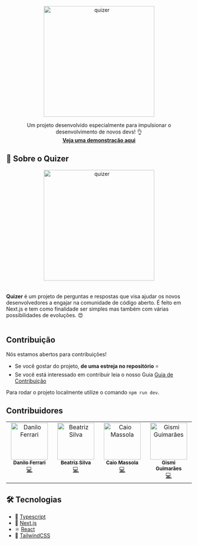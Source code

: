 <div align="center">
 <img width="300" alt="quizer" src="https://github.com/DevDaniloFerrari/Quizer/assets/40414119/44f40c93-d18b-41ec-af30-acbfc6fb37b5">
</div>

<p align="center">Um projeto desenvolvido especialmente para impulsionar o desenvolvimento de novos devs! 👌 </br>
<strong><a href="https://quiz-nine-lovat.vercel.app/">Veja uma demonstração aqui</a></strong>
</p>

## 🌟 Sobre o Quizer

<div align="center">
 <img width="300" alt="quizer" src="https://github.com/DevDaniloFerrari/Quizer/assets/40414119/867f8c34-1190-4323-8273-1c2e128bbf96">
</div>
 </br> </br>
<strong>Quizer</strong> é um projeto de perguntas e respostas que visa ajudar os novos desenvolvedores a engajar na comunidade de código aberto.
É feito em Next.js e tem como finalidade ser simples mas também com várias possibilidades de evoluções. 😍
 </br> </br>

## Contribuição

Nós estamos abertos para contribuições!

- Se você gostar do projeto, <strong>de uma estreja no repositório </strong> ⭐
- Se você está interessado em contribuir leia o nosso Guia [Guia de Contribuição](https://github.com/DevDaniloFerrari/Quizer/blob/master/CONTRIBUTING.md)

Para rodar o projeto localmente utilize o comando `npm run dev`.

## Contribuidores

<!-- ALL-CONTRIBUTORS-LIST:START - Do not remove or modify this section -->
<!-- prettier-ignore-start -->
<!-- markdownlint-disable -->
<table>
  <tbody>
    <tr>
      <td align="center" valign="top" width="14.28%"><a href="https://github.com/DevDaniloFerrari"><img src="https://avatars.githubusercontent.com/u/40414119?v=4?s=100" width="100px;" alt="Danilo Ferrari"/><br /><sub><b>Danilo Ferrari</b></sub></a><br /><a href="#code-DevDaniloFerrari" title="Code">💻</a></td>
      <td align="center" valign="top" width="14.28%"><a href="https://github.com/BeaGoddess"><img src="https://avatars.githubusercontent.com/u/80004550?v=4?s=100" width="100px;" alt="Beatriz Silva"/><br /><sub><b>Beatriz Silva</b></sub></a><br /><a href="#code-BeaGoddess" title="Code">💻</a></td>
      <td align="center" valign="top" width="14.28%"><a href="https://caiomassola.github.io"><img src="https://avatars.githubusercontent.com/u/47333514?v=4?s=100" width="100px;" alt="Caio Massola"/><br /><sub><b>Caio Massola</b></sub></a><br /><a href="#code-CaioMassola" title="Code">💻</a></td>
      <td align="center" valign="top" width="14.28%"><a href="https://github.com/Gismii"><img src="https://avatars.githubusercontent.com/u/97984496?v=4?s=100" width="100px;" alt="Gismi Guimarães"/><br /><sub><b>Gismi Guimarães</b></sub></a><br /><a href="#code-Gismii" title="Code">💻</a></td>
    </tr>
  </tbody>
</table>

<!-- markdownlint-restore -->
<!-- prettier-ignore-end -->

<!-- ALL-CONTRIBUTORS-LIST:END -->

## :hammer_and_wrench: Tecnologias

- 💙 [Typescript](https://www.typescriptlang.org/)
- 🚀 [Next.js](https://nextjs.org/)
- ⚛️ [React](https://reactjs.org/)
- 🎨 [TailwindCSS](https://tailwindcss.com)
